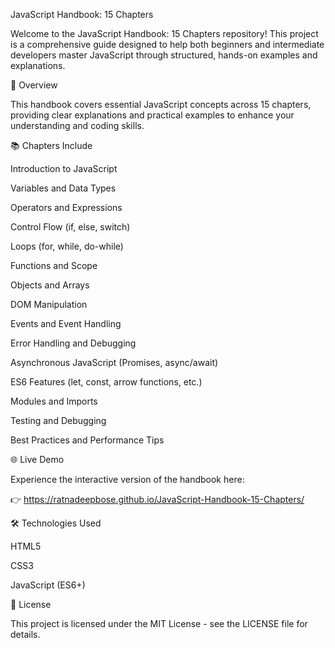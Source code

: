 JavaScript Handbook: 15 Chapters

Welcome to the JavaScript Handbook: 15 Chapters repository! This project is a comprehensive guide designed to help both beginners and intermediate developers master JavaScript through structured, hands-on examples and explanations.

📘 Overview

This handbook covers essential JavaScript concepts across 15 chapters, providing clear explanations and practical examples to enhance your understanding and coding skills.

📚 Chapters Include

Introduction to JavaScript

Variables and Data Types

Operators and Expressions

Control Flow (if, else, switch)

Loops (for, while, do-while)

Functions and Scope

Objects and Arrays

DOM Manipulation

Events and Event Handling

Error Handling and Debugging

Asynchronous JavaScript (Promises, async/await)

ES6 Features (let, const, arrow functions, etc.)

Modules and Imports

Testing and Debugging

Best Practices and Performance Tips

🌐 Live Demo

Experience the interactive version of the handbook here:

👉 https://ratnadeepbose.github.io/JavaScript-Handbook-15-Chapters/

🛠️ Technologies Used

HTML5

CSS3

JavaScript (ES6+)

📄 License

This project is licensed under the MIT License - see the LICENSE
 file for details.
